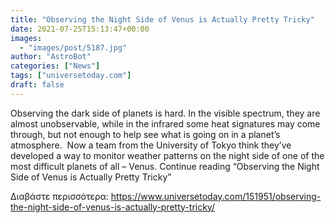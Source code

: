 ```yaml
---
title: "Observing the Night Side of Venus is Actually Pretty Tricky"
date: 2021-07-25T15:13:47+00:00
images:
  - "images/post/5187.jpg"
author: "AstroBot"
categories: ["News"]
tags: ["universetoday.com"]
draft: false
---
```


Observing the dark side of planets is hard. In the visible spectrum, they are almost unobservable, while in the infrared some heat signatures may come through, but not enough to help see what is going on in a planet’s atmosphere.  Now a team from the University of Tokyo think they’ve developed a way to monitor weather patterns on the night side of one of the most difficult planets of all – Venus. Continue reading “Observing the Night Side of Venus is Actually Pretty Tricky” 

Διαβάστε περισσότερα: https://www.universetoday.com/151951/observing-the-night-side-of-venus-is-actually-pretty-tricky/
